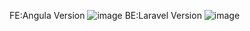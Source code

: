 FE:Angula Version
![image](https://github.com/people0507/Animal-Discovery/assets/99165150/9c85e2fb-1978-42f0-ac0d-922da5492e91)
BE:Laravel Version
![image](https://github.com/people0507/Animal-Discovery/assets/99165150/e749f76c-6689-4f63-b3a4-97dba8bd4353)
